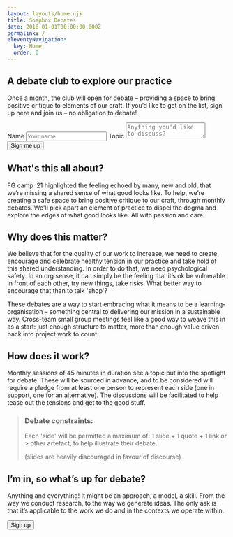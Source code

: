 ```yaml
---
layout: layouts/home.njk
title: Soapbox Debates
date: 2016-01-01T00:00:00.000Z
permalink: /
eleventyNavigation:
  key: Home
  order: 0
---
```


<section class="intro" id="intro">
<h1 class="main-title">A debate club to explore our practice</h1>
<p>Once a month, the club will open for debate – providing a space to bring positive critique to elements of our craft. If you’d like to get on the list, sign up here and join us – no obligation to debate!</p>
<form name="soapbox" method="POST" data-netlify="true">
  <label for="name">Name</label>
  <input type="text" name="name" id="name" autocomplete="name" placeholder="Your name" title="Please enter your name" required>
  <label for="topic">Topic</label>
  <textarea name="topic" id="topic" placeholder="Anything you'd like to discuss?" rows="2" required></textarea>
  <button type="submit">Sign me up</button>
</form>
</section>

## What's this all about?
FG camp ’21 highlighted the feeling echoed by many, new and old, that we’re missing a shared sense of what good looks like. To help, we’re creating a safe space to bring positive critique to our craft, through monthly debates. We'll pick apart an element of practice to dispel the dogma and explore the edges of what good looks like. All with passion and care.

## Why does this matter?
We believe that for the quality of our work to increase, we need to create, encourage and celebrate healthy tension in our practice and take hold of this shared understanding. In order to do that, we need psychological safety. In an org sense, it can simply be the feeling that it’s ok be vulnerable in front of each other, try new things, take risks. What better way to encourage that than to talk 'shop'?

These debates are a way to start embracing what it means to be a learning-organisation – something central to delivering our mission in a sustainable way. Cross-team small group meetings feel like a good way to weave this in as a start: just enough structure to matter, more than enough value driven back into project work to count.

## How does it work?
Monthly sessions of 45 minutes in duration see a topic put into the spotlight for debate. These will be sourced in advance, and to be considered will require a pledge from at least one person to represent each side (one in support, one for an alternative). The discussions will be facilitated to help tease out the tensions and get to the good stuff.

> ### Debate constraints:
> Each 'side' will be permitted a maximum of: 1 slide + 1 quote + 1 link or > other artefact, to help illustrate their debate.
> <p>(slides are heavily discouraged in favour of discourse)</p>

## I’m in, so what’s up for debate?
Anything and everything! It might be an approach, a model, a skill. From the way we conduct research, to the way we generate ideas. The only ask is that it’s applicable to the work we do and in the contexts we operate within.

<a href="#intro"><button>Sign up</button></a>
